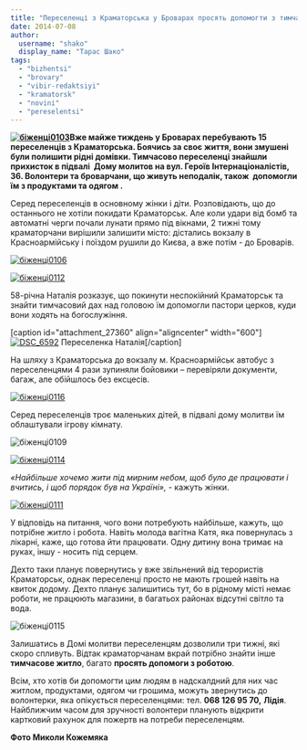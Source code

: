 ```yaml
---
title: "Переселенці з Краматорська у Броварах просять допомогти з тимчасовим житлом та роботою"
date: 2014-07-08
author: 
  username: "shako"
  display_name: "Тарас Шако"
tags: 
  - "bizhentsi"
  - "brovary"
  - "vibir-redaktsiyi"
  - "kramatorsk"
  - "novini"
  - "pereselentsi"
---
```


**[![біженці0103](https://mpz.brovary.org/wp-content/uploads/2014/07/bizhentsi0103.jpg)](https://mpz.brovary.org/wp-content/uploads/2014/07/bizhentsi0103.jpg)Вже майже тиждень у Броварах перебувають 15 переселенців з Краматорська. Боячись за своє життя, вони змушені були полишити рідні домівки. Тимчасово переселенці знайшли прихисток в підвалі  Дому молитов на вул. Героїв Інтернаціоналістів, 36. Волонтери та броварчани, що живуть неподалік, також  допомогли їм з продуктами та одягом .**

Серед переселенців в основному жінки і діти. Розповідають, що до останнього не хотіли покидати Краматорськ. Але коли удари від бомб та автоматні черги почали лунати прямо під вікнами, 2 тижні тому краматорчани вирішили залишити місто: дістались вокзалу в Красноармійську і поїздом рушили до Києва, а вже потім - до Броварів.

[![біженці0106](https://mpz.brovary.org/wp-content/uploads/2014/07/bizhentsi0106.jpg)](https://mpz.brovary.org/wp-content/uploads/2014/07/bizhentsi0106.jpg)

[![біженці0112](https://mpz.brovary.org/wp-content/uploads/2014/07/bizhentsi0112.jpg)](https://mpz.brovary.org/wp-content/uploads/2014/07/bizhentsi0112.jpg)

58-річна Наталія розказує, що покинути неспокійний Краматорськ та знайти тимчасовий дах над головою їм допомогли пастори церков, куди вони ходять на богослужіння.

\[caption id="attachment\_27360" align="aligncenter" width="600"\][![DSC_6592](https://mpz.brovary.org/wp-content/uploads/2014/07/DSC_6592.jpg)](https://mpz.brovary.org/wp-content/uploads/2014/07/DSC_6592.jpg) Переселенка Наталія\[/caption\]

На шляху з Краматорська до вокзалу м. Красноармійськ автобус з переселенцями 4 рази зупиняли бойовики – перевіряли документи, багаж, але обійшлось без ексцесів.

[![біженці0116](https://mpz.brovary.org/wp-content/uploads/2014/07/bizhentsi0116.jpg)](https://mpz.brovary.org/wp-content/uploads/2014/07/bizhentsi0116.jpg)

Серед переселенців троє маленьких дітей, в підвалі дому молитви їм облаштували ігрову кімнату.

![біженці0109](https://mpz.brovary.org/wp-content/uploads/2014/07/bizhentsi0109.jpg)

[![біженці0114](https://mpz.brovary.org/wp-content/uploads/2014/07/bizhentsi0114.jpg)](https://mpz.brovary.org/wp-content/uploads/2014/07/bizhentsi0114.jpg)

_«Найбільше хочемо жити під мирним небом, щоб було де працювати і вчитись, і щоб порядок був на Україні»,_ - кажуть жінки.

[![біженці0111](https://mpz.brovary.org/wp-content/uploads/2014/07/bizhentsi0111.jpg)](https://mpz.brovary.org/wp-content/uploads/2014/07/bizhentsi0111.jpg)

У відповідь на питання, чого вони потребують найбільше, кажуть, що потрібне житло і робота. Навіть молода вагітна Катя, яка повернулась з лікарні, каже, що готова йти працювати. Одну дитину вона тримає на руках, іншу - носить під серцем.

Дехто таки планує повернутись у вже звільнений від терористів Краматорськ, однак переселенці просто не мають грошей навіть на квиток додому. Дехто планує залишитись тут, бо в рідному місті немає роботи, не працюють магазини, в багатьох районах відсутні світло та вода.

![біженці0115](https://mpz.brovary.org/wp-content/uploads/2014/07/bizhentsi0115.jpg)

Залишатись в Домі молитви переселенцям дозволили три тижні, які скоро спливуть. Відтак краматорчанам вкрай потрібно знайти інше **тимчасове житло**, багато **просять допомоги з роботою**.

Всім, хто хотів би допомогти цим людям в надскалдний для них час житлом, продуктами, одягом чи грошима, можуть звернутись до волонтерки, яка опікується переселенцями: тел. **068 126 95 70,** **Лідія**. Найближчим часом для зручності волонтери планують відкрити картковий рахунок для пожертв на потреби переселенцям.

**Фото Миколи Кожемяка**
